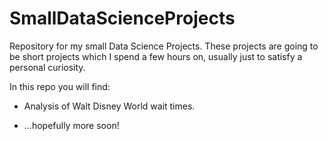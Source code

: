 # SmallDataScienceProjects
Repository for my small Data Science Projects.
These projects are going to be short projects which I spend a few hours on, usually 
just to satisfy a personal curiosity.

In this repo you will find:

- Analysis of Walt Disney World wait times.
    
- ...hopefully more soon!
    
